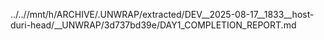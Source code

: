../..//mnt/h/ARCHIVE/.UNWRAP/extracted/DEV__2025-08-17__1833__host-duri-head/__UNWRAP/3d737bd39e/DAY1_COMPLETION_REPORT.md
